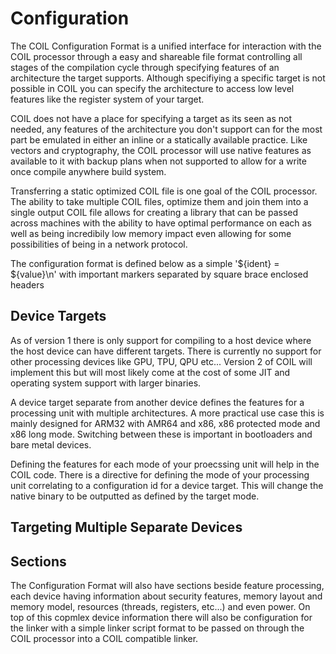 # Configuration

The COIL Configuration Format is a unified interface for interaction with the COIL processor through a easy and shareable file format controlling all stages of the compilation cycle through specifying features of an architecture the target supports. Although specifiying a specific target is not possible in COIL you can specify the architecture to access low level features like the register system of your target.

COIL does not have a place for specifying a target as its seen as not needed, any features of the architecture you don't support can for the most part be emulated in either an inline or a statically available practice. Like vectors and cryptography, the COIL processor will use native features as available to it with backup plans when not supported to allow for a write once compile anywhere build system.

Transferring a static optimized COIL file is one goal of the COIL processor. The ability to take multiple COIL files, optimize them and join them into a single output COIL file allows for creating a library that can be passed across machines with the ability to have optimal performance on each as well as being incredibily low memory impact even allowing for some possibilities of being in a network protocol.

The configuration format is defined below as a simple '${ident} = ${value}\n' with important markers separated by square brace enclosed headers

## Device Targets

As of version 1 there is only support for compiling to a host device where the host device can have different targets. There is currently no support for other processing devices like GPU, TPU, QPU etc... Version 2 of COIL will implement this but will most likely come at the cost of some JIT and operating system support with larger binaries.

A device target separate from another device defines the features for a processing unit with multiple architectures. A more practical use case this is mainly designed for ARM32 with AMR64 and x86, x86 protected mode and x86 long mode. Switching between these is important in bootloaders and bare metal devices.

Defining the features for each mode of your proecssing unit will help in the COIL code. There is a directive for defining the mode of your processing unit correlating to a configuration id for a device target. This will change the native binary to be outputted as defined by the target mode.

## Targeting Multiple Separate Devices

## Sections
The Configuration Format will also have sections beside feature processing, each device having information about security features, memory layout and memory model, resources (threads, registers, etc...) and even power. On top of this copmlex device information there will also be configuration for the linker with a simple linker script format to be passed on through the COIL processor into a COIL compatible linker.